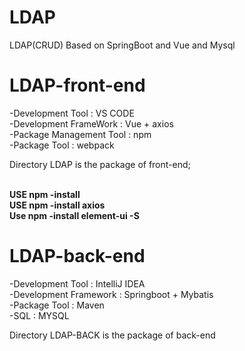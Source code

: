 # LDAP
LDAP(CRUD) Based on SpringBoot and Vue and Mysql

# LDAP-front-end
-Development Tool : VS CODE<br>
-Development FrameWork : Vue + axios<br>
-Package Management Tool : npm<br>
-Package Tool : webpack<br>

<p>Directory LDAP is the package of front-end;</p><br>
<strong>USE npm -install</strong><br>
<strong>USE npm -install axios</strong><br>
<strong>Use npm -install element-ui -S</strong><br>

# LDAP-back-end
-Development Tool : IntelliJ IDEA<br>
-Development Framework : Springboot + Mybatis<br>
-Package Tool : Maven<br>
-SQL : MYSQL<br>

<p>Directory LDAP-BACK is the package of back-end</p><br>



